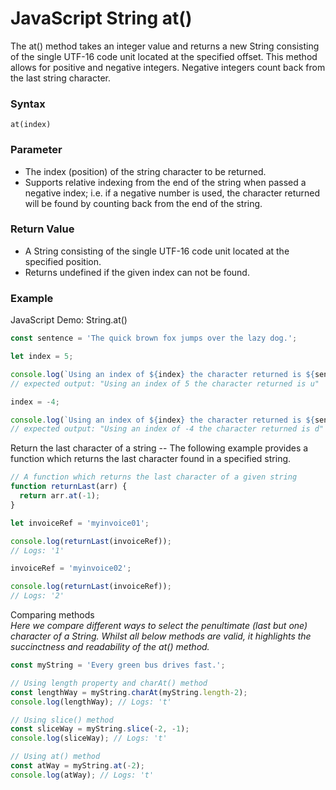 # JavaScript String at()
The at() method takes an integer value and returns a new String consisting of the single UTF-16 code unit located at the specified offset. This method allows for positive and negative integers. Negative integers count back from the last string character.
### Syntax
```
at(index)
```

### Parameter
- The index (position) of the string character to be returned.
- Supports relative indexing from the end of the string when passed a negative index; i.e. if a negative number is used, the character returned will be found by counting back from the end of the string.

### Return Value
- A String consisting of the single UTF-16 code unit located at the specified position.
- Returns undefined if the given index can not be found.

### Example
JavaScript Demo: String.at()
```javascript
const sentence = 'The quick brown fox jumps over the lazy dog.';

let index = 5;

console.log(`Using an index of ${index} the character returned is ${sentence.at(index)}`);
// expected output: "Using an index of 5 the character returned is u"

index = -4;

console.log(`Using an index of ${index} the character returned is ${sentence.at(index)}`);
// expected output: "Using an index of -4 the character returned is d"
```

Return the last character of a string -- The following example provides a function which returns the last character found in a specified string.
```javascript
// A function which returns the last character of a given string
function returnLast(arr) {
  return arr.at(-1);
}

let invoiceRef = 'myinvoice01';

console.log(returnLast(invoiceRef));
// Logs: '1'

invoiceRef = 'myinvoice02';

console.log(returnLast(invoiceRef));
// Logs: '2'
```

Comparing methods<br>
_Here we compare different ways to select the penultimate (last but one) character of a String. Whilst all below methods are valid, it highlights the succinctness and readability of the at() method._
```javascript
const myString = 'Every green bus drives fast.';

// Using length property and charAt() method
const lengthWay = myString.charAt(myString.length-2);
console.log(lengthWay); // Logs: 't'

// Using slice() method
const sliceWay = myString.slice(-2, -1);
console.log(sliceWay); // Logs: 't'

// Using at() method
const atWay = myString.at(-2);
console.log(atWay); // Logs: 't'
```




